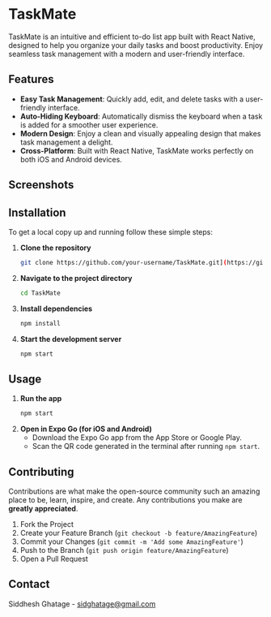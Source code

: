 # TaskMate

TaskMate is an intuitive and efficient to-do list app built with React Native, designed to help you organize your daily tasks and boost productivity. Enjoy seamless task management with a modern and user-friendly interface.

## Features

- **Easy Task Management**: Quickly add, edit, and delete tasks with a user-friendly interface.
- **Auto-Hiding Keyboard**: Automatically dismiss the keyboard when a task is added for a smoother user experience.
- **Modern Design**: Enjoy a clean and visually appealing design that makes task management a delight.
- **Cross-Platform**: Built with React Native, TaskMate works perfectly on both iOS and Android devices.

## Screenshots

## Installation

To get a local copy up and running follow these simple steps:

1. **Clone the repository**
    ```bash
    git clone https://github.com/your-username/TaskMate.git](https://github.com/SidGhatage/TaskMate.git
    ```
2. **Navigate to the project directory**
    ```bash
    cd TaskMate
    ```
3. **Install dependencies**
    ```bash
    npm install
    ```
4. **Start the development server**
    ```bash
    npm start
    ```

## Usage

1. **Run the app**
    ```bash
    npm start
    ```
2. **Open in Expo Go (for iOS and Android)**
   - Download the Expo Go app from the App Store or Google Play.
   - Scan the QR code generated in the terminal after running `npm start`.

## Contributing

Contributions are what make the open-source community such an amazing place to be, learn, inspire, and create. Any contributions you make are **greatly appreciated**.

1. Fork the Project
2. Create your Feature Branch (`git checkout -b feature/AmazingFeature`)
3. Commit your Changes (`git commit -m 'Add some AmazingFeature'`)
4. Push to the Branch (`git push origin feature/AmazingFeature`)
5. Open a Pull Request

## Contact

Siddhesh Ghatage - sidghatage@gmail.com
